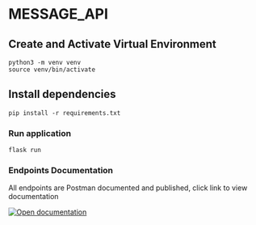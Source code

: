 # MESSAGE_API

## Create and Activate Virtual Environment

```shell
python3 -m venv venv
source venv/bin/activate
```

## Install dependencies

```shell
pip install -r requirements.txt
```

### Run application

```shell
flask run
```

### Endpoints Documentation

All endpoints are Postman documented and published, click link to view documentation

[![Open documentation](https://run.pstmn.io/button.svg)](https://documenter.getpostman.com/view/11647149/TzK2YYeD)

